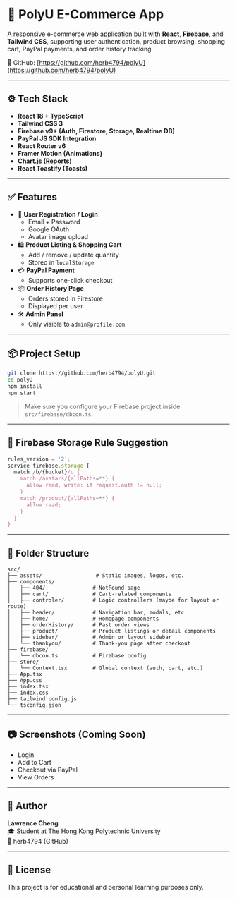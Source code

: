 # 🛒 PolyU E-Commerce App

A responsive e-commerce web application built with **React**, **Firebase**, and **Tailwind CSS**, supporting user authentication, product browsing, shopping cart, PayPal payments, and order history tracking.

📌 GitHub: [https://github.com/herb4794/polyU](https://github.com/herb4794/polyU)

---

## ⚙️ Tech Stack

- **React 18 + TypeScript**
- **Tailwind CSS 3**
- **Firebase v9+ (Auth, Firestore, Storage, Realtime DB)**
- **PayPal JS SDK Integration**
- **React Router v6**
- **Framer Motion (Animations)**
- **Chart.js (Reports)**
- **React Toastify (Toasts)**

---

## ✅ Features

- 🔐 **User Registration / Login**
  - Email + Password
  - Google OAuth
  - Avatar image upload
- 🛍️ **Product Listing & Shopping Cart**
  - Add / remove / update quantity
  - Stored in `localStorage`
- 💳 **PayPal Payment**
  - Supports one-click checkout
- 📦 **Order History Page**
  - Orders stored in Firestore
  - Displayed per user
- 🛠️ **Admin Panel**
  - Only visible to `admin@profile.com`

---

## 📦 Project Setup

```bash
git clone https://github.com/herb4794/polyU.git
cd polyU
npm install
npm start
```

> Make sure you configure your Firebase project inside `src/firebase/dbcon.ts`.

---

## 🔐 Firebase Storage Rule Suggestion

```js
rules_version = '2';
service firebase.storage {
  match /b/{bucket}/o {
    match /avatars/{allPaths=**} {
      allow read, write: if request.auth != null;
    }
    match /product/{allPaths=**} {
      allow read;
    }
  }
}
```

---

## 📁 Folder Structure

```
src/
├── assets/                 # Static images, logos, etc.
├── components/
│   ├── 404/               # NotFound page
│   ├── cart/              # Cart-related components
│   ├── controler/         # Logic controllers (maybe for layout or route)
│   ├── header/            # Navigation bar, modals, etc.
│   ├── home/              # Homepage components
│   ├── orderHistory/      # Past order views
│   ├── product/           # Product listings or detail components
│   ├── sidebar/           # Admin or layout sidebar
│   └── thankyou/          # Thank-you page after checkout
├── firebase/
│   └── dbcon.ts           # Firebase config
├── store/
│   └── Context.tsx        # Global context (auth, cart, etc.)
├── App.tsx
├── App.css
├── index.tsx
├── index.css
├── tailwind.config.js
└── tsconfig.json
```

---

## 📷 Screenshots (Coming Soon)

- Login
- Add to Cart
- Checkout via PayPal
- View Orders

---

## 👤 Author

**Lawrence Cheng**  
🎓 Student at The Hong Kong Polytechnic University  
📧 herb4794 (GitHub)

---

## 📜 License

This project is for educational and personal learning purposes only.
